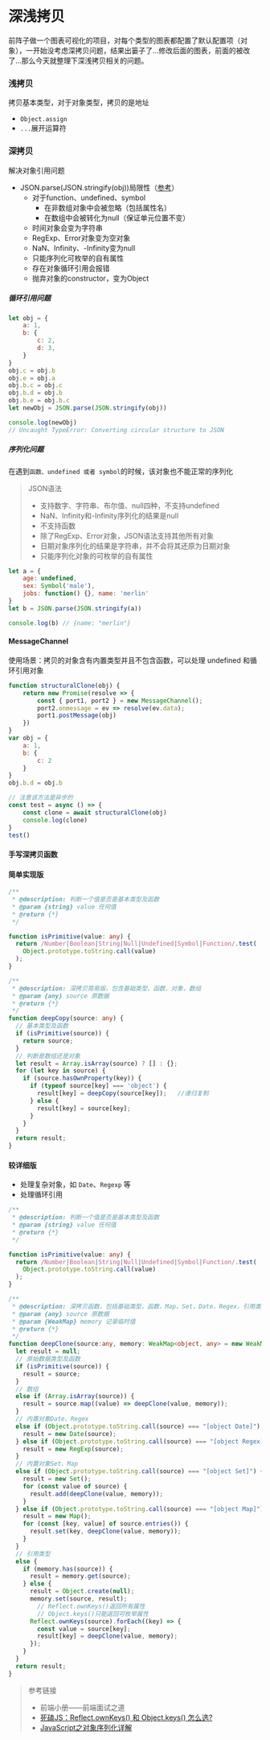 # 深浅拷贝

前阵子做一个图表可视化的项目，对每个类型的图表都配置了默认配置项（对象），一开始没考虑深拷贝问题，结果出篓子了...修改后面的图表，前面的被改了...那么今天就整理下深浅拷贝相关的问题。

### 浅拷贝

拷贝基本类型，对于对象类型，拷贝的是地址
- `Object.assign`
- `...`展开运算符

### 深拷贝

解决对象引用问题

- JSON.parse(JSON.stringify(obj))局限性（[参考](https://github.com/Yuanfang-fe/Blog-X/issues/14)）
	- 对于function、undefined、symbol
		- 在非数组对象中会被忽略（包括属性名）
		- 在数组中会被转化为null（保证单元位置不变）
	- 时间对象会变为字符串
	- RegExp、Error对象变为空对象
	- NaN、Infinity、-Infinity变为null
	- 只能序列化可枚举的自有属性
	- 存在对象循环引用会报错
	- 抛弃对象的constructor，变为Object

##### 循环引用问题
```js
let obj = {
	a: 1,
	b: {
		c: 2,
		d: 3, 
	}
}
obj.c = obj.b
obj.e = obj.a
obj.b.c = obj.c
obj.b.d = obj.b
obj.b.e = obj.b.c
let newObj = JSON.parse(JSON.stringify(obj)) 

console.log(newObj)
// Uncaught TypeError: Converting circular structure to JSON
```
#####  序列化问题

在遇到`函数、undefined 或者 symbol`的时候，该对象也不能正常的序列化

>JSON语法
>  - 支持数字、字符串、布尔值、null四种，不支持undefined
> - NaN、Infinity和-Infinity序列化的结果是null
> - 不支持函数
> - 除了RegExp、Error对象，JSON语法支持其他所有对象
> - 日期对象序列化的结果是字符串，并不会将其还原为日期对象
> - 只能序列化对象的可枚举的自有属性

```js
let a = {
	age: undefined,
	sex: Symbol('male'), 
	jobs: function() {}, name: 'merlin'
}
let b = JSON.parse(JSON.stringify(a))

console.log(b) // {name: "merlin"}
```

#### MessageChannel

使用场景：拷⻉的对象含有内置类型并且不包含函数，可以处理 undefined 和循环引用对象 

```js
function structuralClone(obj) {
	return new Promise(resolve => {
		const { port1, port2 } = new MessageChannel();
		port2.onmessage = ev => resolve(ev.data);
		port1.postMessage(obj)
	}) 
}
var obj = {
	a: 1,
	b: { 
		c: 2
	}
}
obj.b.d = obj.b

// 注意该方法是异步的
const test = async () => {
	const clone = await structuralClone(obj)
	console.log(clone)
}
test()
```

#### 手写深拷贝函数

#### 简单实现版
```ts
/**
 * @description: 判断一个值是否是基本类型及函数
 * @param {string} value 任何值
 * @return {*}
 */

function isPrimitive(value: any) {
  return /Number|Boolean|String|Null|Undefined|Symbol|Function/.test(
    Object.prototype.toString.call(value)
  );
}

/**
 * @description: 深拷贝简易版，包含基础类型，函数，对象，数组
 * @param {any} source 原数据
 * @return {*}
 */
function deepCopy(source: any) {
  // 基本类型及函数
  if (isPrimitive(source)) {
    return source;
  }
  // 判断是数组还是对象
  let result = Array.isArray(source) ? [] : {};
  for (let key in source) {
    if (source.hasOwnProperty(key)) {
      if (typeof source[key] === 'object') {
        result[key] = deepCopy(source[key]);   //递归复制
      } else {
        result[key] = source[key];
      }
    }
  }
  return result;
}
```

#### 较详细版
- 处理复杂对象，如 `Date`、`Regexp` 等
- 处理循环引用

```ts
/**
 * @description: 判断一个值是否是基本类型及函数
 * @param {string} value 任何值
 * @return {*}
 */

function isPrimitive(value: any) {
  return /Number|Boolean|String|Null|Undefined|Symbol|Function/.test(
    Object.prototype.toString.call(value)
  );
}

/**
 * @description: 深拷贝函数，包括基础类型，函数，Map，Set，Date，Regex，引用类型等。
 * @param {any} source 原数据
 * @param {WeakMap} memory 记录临时值
 * @return {*}
 */
function deepClone(source:any, memory: WeakMap<object, any> = new WeakMap()) {
  let result = null;
  // 原始数据类型及函数
  if (isPrimitive(source)) {
    result = source;
  }
  // 数组
  else if (Array.isArray(source)) {
    result = source.map((value) => deepClone(value, memory));
  }
  // 内置对象Date、Regex
  else if (Object.prototype.toString.call(source) === "[object Date]") {
    result = new Date(source);
  } else if (Object.prototype.toString.call(source) === "[object Regex]") {
    result = new RegExp(source);
  }
  // 内置对象Set、Map
  else if (Object.prototype.toString.call(source) === "[object Set]") {
    result = new Set();
    for (const value of source) {
      result.add(deepClone(value, memory));
    }
  } else if (Object.prototype.toString.call(source) === "[object Map]") {
    result = new Map();
    for (const [key, value] of source.entries()) {
      result.set(key, deepClone(value, memory));
    }
  }
  // 引用类型
  else {
    if (memory.has(source)) {
      result = memory.get(source);
    } else {
      result = Object.create(null);
      memory.set(source, result);
		// Reflect.ownKeys()返回所有属性
		// Object.keys()只能返回可枚举属性
      Reflect.ownKeys(source).forEach((key) => {
        const value = source[key];
        result[key] = deepClone(value, memory);
      });
    }
  }
  return result;
}
```

> 参考链接
> - 前端小册——前端面试之道
> - [死磕JS：Reflect.ownKeys() 和 Object.keys() 怎么选?](https://developer.51cto.com/article/648087.html)
> - [JavaScript之对象序列化详解](https://www.cnblogs.com/craftsman-gao/p/5130567.html)